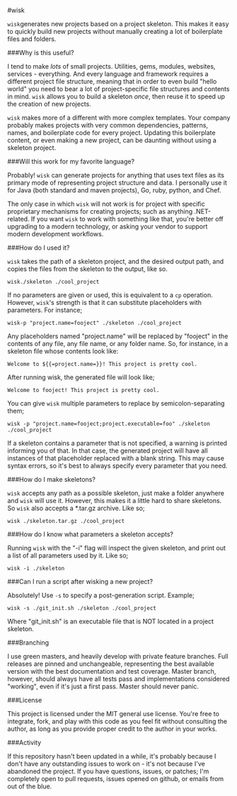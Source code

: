 #wisk


`wisk`generates new projects based on a project skeleton. This makes it easy to quickly build new projects without manually creating a lot of boilerplate files and folders.

###Why is this useful?


I tend to make _lots_ of small projects. Utilities, gems, modules, websites, services - everything. And every language and framework requires a different project file structure, meaning that in order to even build "hello world" you need to bear a lot of project-specific file structures and contents in mind. `wisk` allows you to build a skeleton _once_, then reuse it to speed up the creation of new projects.

`wisk` makes more of a different with more complex templates. Your company probably makes projects with very common dependencies, patterns, names, and boilerplate code for every project. Updating this boilerplate content, or even making a new project, can be daunting without using a skeleton project.

###Will this work for my favorite language?

Probably! `wisk` can generate projects for anything that uses text files as its primary mode of representing project structure and data. I personally use it for Java (both standard and maven projects), Go, ruby, python, and Chef.

The only case in which `wisk` will not work is for project with specific proprietary mechanisms for creating projects; such as anything .NET-related. If you want `wisk` to work with something like that, you're better off upgrading to a modern technology, or asking your vendor to support modern development workflows.

###How do I used it?

`wisk` takes the path of a skeleton project, and the desired output path, and copies the files from the skeleton to the output, like so.

    wisk./skeleton ./cool_project

If no parameters are given or used, this is equivalent to a `cp` operation. However, `wisk`'s strength is that it can substitute placeholders with parameters. For instance;

    wisk-p "project.name=fooject" ./skeleton ./cool_project

Any placeholders named "project.name" will be replaced by "fooject" in the contents of any file, any file name, or any folder name. So, for instance, in a skeleton file whose contents look like:

    Welcome to ${{=project.name=}}! This project is pretty cool.

After running wisk, the generated file will look like;

    Welcome to fooject! This project is pretty cool.

You can give `wisk` multiple parameters to replace by semicolon-separating them;

    wisk -p "project.name=fooject;project.executable=foo" ./skeleton ./cool_project

If a skeleton contains a parameter that is not specified, a warning is printed informing you of that. In that case, the generated project will have all instances of that placeholder replaced with a blank string. This may cause syntax errors, so it's best to always specify every parameter that you need.

###How do I make skeletons?

`wisk` accepts any path as a possible skeleton, just make a folder anywhere and `wisk` will use it. However, this makes it a little hard to share skeletons. So `wisk` also accepts a \*.tar.gz archive. Like so;

    wisk ./skeleton.tar.gz ./cool_project

###How do I know what parameters a skeleton accepts?

Running `wisk` with the "-i" flag will inspect the given skeleton, and print out a list of all parameters used by it. Like so;

    wisk -i ./skeleton

###Can I run a script after wisking a new project?

Absolutely! Use `-s` to specify a post-generation script. Example;

    wisk -s ./git_init.sh ./skeleton ./cool_project

Where "git_init.sh" is an executable file that is NOT located in a project skeleton.

###Branching

I use green masters, and heavily develop with private feature branches. Full releases are pinned and unchangeable, representing the best available version with the best documentation and test coverage. Master branch, however, should always have all tests pass and implementations considered "working", even if it's just a first pass. Master should never panic.

###License

This project is licensed under the MIT general use license. You're free to integrate, fork, and play with this code as you feel fit without consulting the author, as long as you provide proper credit to the author in your works.

###Activity

If this repository hasn't been updated in a while, it's probably because I don't have any outstanding issues to work on - it's not because I've abandoned the project. If you have questions, issues, or patches; I'm completely open to pull requests, issues opened on github, or emails from out of the blue.
